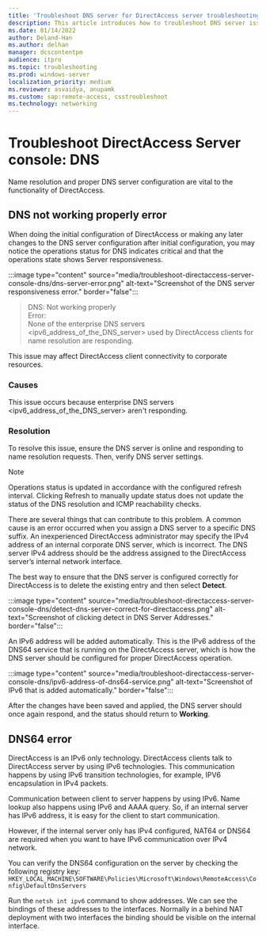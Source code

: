 ```yaml
---
title: 'Troubleshoot DNS server for DirectAccess server troubleshooting'
description: This article introduces how to troubleshoot DNS server issues for DirectAccess server troubleshooting.
ms.date: 01/14/2022
author: Deland-Han
ms.author: delhan
manager: dcscontentpm
audience: itpro
ms.topic: troubleshooting
ms.prod: windows-server
localization_priority: medium
ms.reviewer: asvaidya, anupamk
ms.custom: sap:remote-access, csstroubleshoot
ms.technology: networking
---
```

# Troubleshoot DirectAccess Server console: DNS

Name resolution and proper DNS server configuration are vital to the functionality of DirectAccess.

## DNS not working properly error

When doing the initial configuration of DirectAccess or making any later changes to the DNS server configuration after initial configuration, you may notice the operations status for DNS indicates critical and that the operations state shows Server responsiveness.

:::image type="content" source="media/troubleshoot-directaccess-server-console-dns/dns-server-error.png" alt-text="Screenshot of the DNS server responsiveness error." border="false":::

> DNS: Not working properly  
> Error:  
> None of the enterprise DNS servers \<ipv6_address_of_the_DNS_server\> used by DirectAccess clients for name resolution are responding.

This issue may affect DirectAccess client connectivity to corporate resources.

### Causes

This issue occurs because enterprise DNS servers \<ipv6_address_of_the_DNS_server\> aren't responding.

### Resolution

To resolve this issue, ensure the DNS server is online and responding to name resolution requests. Then, verify DNS server settings.

> [!Note]
> Operations status is updated in accordance with the configured refresh interval. Clicking Refresh to manually update status does not update the status of the DNS resolution and ICMP reachability checks.

There are several things that can contribute to this problem. A common cause is an error occurred when you assign a DNS server to a specific DNS suffix. An inexperienced DirectAccess administrator may specify the IPv4 address of an internal corporate DNS server, which is incorrect. The DNS server IPv4 address should be the address assigned to the DirectAccess server’s internal network interface.

The best way to ensure that the DNS server is configured correctly for DirectAccess is to delete the existing entry and then select **Detect**.

:::image type="content" source="media/troubleshoot-directaccess-server-console-dns/detect-dns-server-correct-for-directaccess.png" alt-text="Screenshot of clicking detect in DNS Server Addresses." border="false":::

An IPv6 address will be added automatically. This is the IPv6 address of the DNS64 service that is running on the DirectAccess server, which is how the DNS server should be configured for proper DirectAccess operation.

:::image type="content" source="media/troubleshoot-directaccess-server-console-dns/ipv6-address-of-dns64-service.png" alt-text="Screenshot of IPv6 that is added automatically." border="false":::

After the changes have been saved and applied, the DNS server should once again respond, and the status should return to **Working**.

## DNS64 error

DirectAccess is an IPv6 only technology. DirectAccess clients talk to DirectAccess server by using IPv6 technologies. This communication happens by using IPv6 transition technologies, for example, IPV6 encapsulation in IPv4 packets.

Communication between client to server happens by using IPv6. Name lookup also happens using IPv6 and AAAA query. So, if an internal server has IPv6 address, it is easy for the client to start communication.

However, if the internal server only has IPv4 configured, NAT64 or DNS64 are required when you want to have IPv6 communication over IPv4 network.

You can verify the DNS64 configuration on the server by checking the following registry key:  
`HKEY_LOCAL_MACHINE\SOFTWARE\Policies\Microsoft\Windows\RemoteAccess\Config\DefaultDnsServers`

Run the `netsh int ipv6` command to show addresses. We can see the bindings of these addresses to the interfaces. Normally in a behind NAT deployment with two interfaces the binding should be visible on the internal interface.
